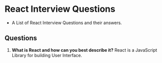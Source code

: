 # React Interview Questions 
- A List of React Interview Questions and their answers. 

## Questions

1. **What is React and how can you best describe it?**
      React is a JavaScript Library for building User Interface.
